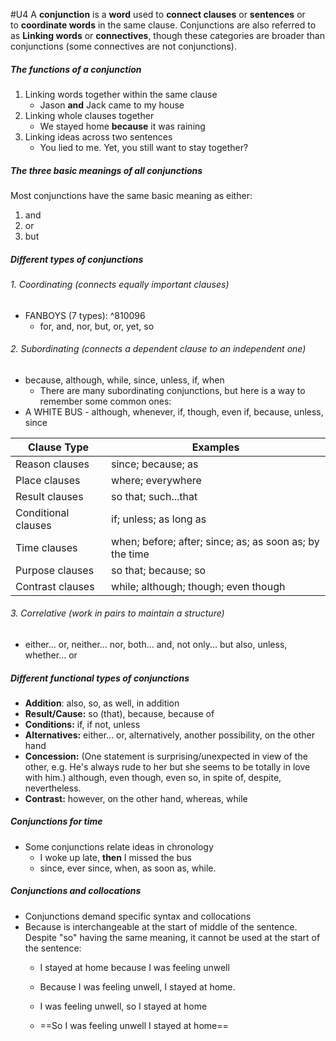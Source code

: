 #U4
A **conjunction** is a **word** used to **connect clauses** or **sentences** or to **coordinate words** in the same clause. Conjunctions are also referred to as **Linking words** or **connectives**, though these categories are broader than conjunctions (some connectives are not conjunctions).

##### The functions of a conjunction
1. Linking words together within the same clause
	- Jason **and** Jack came to my house
2. Linking whole clauses together
	- We stayed home **because** it was raining
3. Linking ideas across two sentences
	- You lied to me. Yet, you still want to stay together?

##### The three basic meanings of all conjunctions
Most conjunctions have the same basic meaning as either:
1. and
2. or
3. but

##### Different types of conjunctions
###### 1. Coordinating (connects equally important clauses)
- FANBOYS (7 types): ^810096
	 - for, and, nor, but, or, yet, so

###### 2. Subordinating (connects a dependent clause to an independent one)
- because, although, while, since, unless, if, when
	- There are many subordinating conjunctions, but here is a way to remember some common ones:
- A WHITE BUS - although, whenever, if, though, even if, because, unless, since

| **Clause Type**     | **Examples**                                            |
| ------------------- | ------------------------------------------------------- |
| Reason clauses      | since; because; as                                      |
| Place clauses       | where; everywhere                                       |
| Result clauses      | so that; such...that                                    |
| Conditional clauses | if; unless; as long as                                  |
| Time clauses        | when; before; after; since; as; as soon as; by the time |
| Purpose clauses     | so that; because; so                                    |
| Contrast clauses    | while; although; though; even though                    |

###### 3. Correlative (work in pairs to maintain a structure)
- either... or, neither... nor, both... and, not only... but also, unless, whether... or
##### Different functional types of conjunctions
- **Addition**: also, so, as well, in addition
- **Result/Cause:** so (that), because, because of
- **Conditions:** if, if not, unless
- **Alternatives:** either... or, alternatively, another possibility, on the other hand
- **Concession:** (One statement is surprising/unexpected in view of the other, e.g. He's always rude to her but she seems to be totally in love with him.) although, even though, even so, in spite of, despite, nevertheless.
- **Contrast:** however, on the other hand, whereas, while

##### Conjunctions for time
- Some conjunctions relate ideas in chronology
	- I woke up late, **then** I missed the bus
	- since, ever since, when, as soon as, while.
##### Conjunctions and collocations
- Conjunctions demand specific syntax and collocations
- Because is interchangeable at the start of middle of the sentence. Despite "so" having the same meaning, it cannot be used at the start of the sentence:
	- I stayed at home because I was feeling unwell
	- Because I was feeling unwell, I stayed at home.
	
	- I was feeling unwell, so I stayed at home
	- ==So I was feeling unwell I stayed at home==
